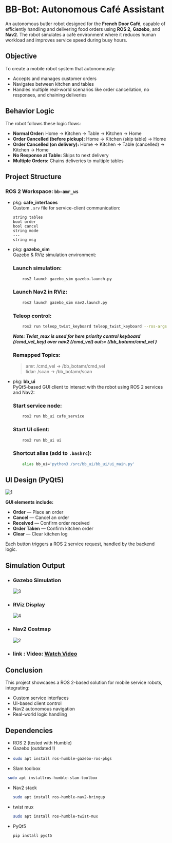 # BB-Bot: Autonomous Café Assistant

An autonomous butler robot designed for the **French Door Café**, capable of efficiently handling and delivering food orders using **ROS 2**, **Gazebo**, and **Nav2**. The robot simulates a café environment where it reduces human workload and improves service speed during busy hours.

## Objective

To create a mobile robot system that autonomously:
- Accepts and manages customer orders
- Navigates between kitchen and tables
- Handles multiple real-world scenarios like order cancellation, no responses, and chaining deliveries

## Behavior Logic

The robot follows these logic flows:

- **Normal Order:** Home → Kitchen → Table → Kitchen → Home
- **Order Cancelled (before pickup):** Home → Kitchen (skip table) → Home
- **Order Cancelled (on delivery):** Home → Kitchen → Table (cancelled) → Kitchen → Home
- **No Response at Table:** Skips to next delivery
- **Multiple Orders:** Chains deliveries to multiple tables

## Project Structure

### ROS 2 Workspace: `bb-amr_ws`

- pkg: **cafe_interfaces**  
  Custom `.srv` file for service-client communication:
  ```
  string tables
  bool order
  bool cancel
  string mode
  ---
  string msg
  ```

- pkg: **gazebo_sim**  
    Gazebo & RViz simulation environment:

  ### Launch simulation: 
  ```sh
      ros2 launch gazebo_sim gazebo.launch.py
  ```
  ### Launch Nav2 in RViz:  
  ```sh
      ros2 launch gazebo_sim nav2.launch.py
  ```
  ### Teleop control:  
  ```sh
      ros2 run teleop_twist_keyboard teleop_twist_keyboard --ros-args --remap cmd_vel:=/cmd_vel_key
  ```
  
  ***Note: Twist_mux is used for here priority control keyboard (/cmd_vel_key) over nav2 (/cmd_vel) out:= (/bb_botamr/cmd_vel )***

  ### Remapped Topics:
    > amr: /cmd_vel → /bb_botamr/cmd_vel  
    > lidar: /scan → /bb_botamr/scan


- pkg: **bb_ui**  
  PyQt5-based GUI client to interact with the robot using ROS 2 services and Nav2:

  ### Start service node:
  ```sh  
      ros2 run bb_ui cafe_service
  ```
  ### Start UI client:  
  ```sh
      ros2 run bb_ui ui
  ```
  ###  Shortcut alias (add to `.bashrc`):
  ```sh
      alias bb_ui='python3 /src/bb_ui/bb_ui/ui_main.py'
  ```
  
## UI Design (PyQt5)

  ![1](https://github.com/user-attachments/assets/c12364b4-ca07-4daa-bf6c-419c0f6a2537)

**GUI elements include:**
- **Order** — Place an order
- **Cancel** — Cancel an order
- **Received** — Confirm order received
- **Order Taken** — Confirm kitchen order
- **Clear** — Clear kitchen log

Each button triggers a ROS 2 service request, handled by the backend logic.

## Simulation Output
- ### Gazebo Simulation
  ![3](https://github.com/user-attachments/assets/6bfedb35-1e40-4519-9898-0795da80771c)

  
- ### RViz Display
  ![4](https://github.com/user-attachments/assets/f92714b1-65d8-4472-b375-72067bb5adf6)

  
- ### Nav2 Costmap
  ![2](https://github.com/user-attachments/assets/2b8a36fc-d3b5-405c-9ad7-a10fc2e0124b)
 
- ### link : Video: [Watch Video](https://drive.google.com/file/d/1WwZBbk_NA83ExoaZOY6AEDBvepFqq9jq/view?usp=sharing)

## Conclusion

This project showcases a ROS 2-based solution for mobile service robots, integrating:
- Custom service interfaces
- UI-based client control
- Nav2 autonomous navigation
- Real-world logic handling

## Dependencies

- ROS 2 (tested with Humble)
- Gazebo (outdated !)
- ```sh
  sudo apt install ros-humble-gazebo-ros-pkgs
  ```
- Slam toolbox
 ```sh
  sudo apt installros-humble-slam-toolbox
  ```
- Nav2 stack
  ```sh
  sudo apt install ros-humble-nav2-bringup
  ```
- twist mux
  ```sh
  sudo apt install ros-humble-twist-mux
  ```
- PyQt5
  ```sh
  pip install pyqt5
  ```
